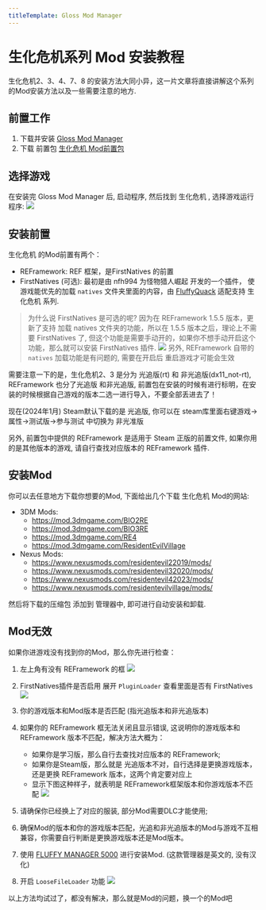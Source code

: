 ```yaml
---
titleTemplate: Gloss Mod Manager
---
```


# 生化危机系列 Mod 安装教程

生化危机2、3、4、7、8 的安装方法大同小异，这一片文章将直接讲解这个系列的Mod安装方法以及一些需要注意的地方. 

## 前置工作

1. 下载并安装 [Gloss Mod Manager](https://mod.3dmgame.com/mod/197445)
2. 下载 前置包 [生化危机 Mod前置包](https://pan.aoe.top/GMM/Requirements)


## 选择游戏

在安装完 Gloss Mod Manager 后, 启动程序, 然后找到 生化危机 , 选择游戏运行程序:
![](https://mod.3dmgame.com/static/upload/mod/202401/MOD65a0d30a79dd8.png@webp)

## 安装前置

生化危机 的Mod前置有两个：
- REFramework: REF 框架，是FirstNatives 的前置
- FirstNatives (可选): 最初是由 nfh994 为怪物猎人崛起 开发的一个插件， 使游戏能优先的加载 `natives` 文件夹里面的内容，由 [FluffyQuack](https://github.com/FluffyQuack/FirstNatives/tree/Fluffy) 适配支持 生化危机 系列.

> 为什么说 FirstNatives 是可选的呢? 因为在 REFramework 1.5.5 版本，更新了支持 加载 natives 文件夹的功能，所以在 1.5.5 版本之后，理论上不需要 FirstNatives 了, 但这个功能是需要手动开的，如果你不想手动开启这个功能，那么就可以安装 FirstNatives 插件.
> ![](https://mod.3dmgame.com/static/upload/mod/202504/MOD68104246c0bf5.png@webp)
> 另外, REFramework 自带的 `natives` 加载功能是有问题的, 需要在开启后 重启游戏才可能会生效

需要注意一下的是，生化危机2、3 是分为 光追版(rt) 和 非光追版(dx11_not-rt), REFramework 也分了光追版 和非光追版, 前置包在安装的时候有进行标明，在安装的时候根据自己游戏的版本二选一进行导入，不要全部丢进去了！

现在(2024年1月) Steam默认下载的是 光追版, 你可以在 steam库里面右键游戏->属性->测试版->参与测试 中切换为 非光准版

另外, 前置包中提供的 REFramework 是适用于 Steam 正版的前置文件, 如果你用的是其他版本的游戏, 请自行查找对应版本的 REFramework 插件. 

## 安装Mod

你可以去任意地方下载你想要的Mod, 下面给出几个下载 生化危机 Mod的网站:

- 3DM Mods: 
  - https://mod.3dmgame.com/BIO2RE
  - https://mod.3dmgame.com/BIO3RE
  - https://mod.3dmgame.com/RE4
  - https://mod.3dmgame.com/ResidentEvilVillage
- Nexus Mods: 
  - https://www.nexusmods.com/residentevil22019/mods/
  - https://www.nexusmods.com/residentevil32020/mods/
  - https://www.nexusmods.com/residentevil42023/mods/
  - https://www.nexusmods.com/residentevilvillage/mods/

然后将下载的压缩包 添加到 管理器中, 即可进行自动安装和卸载.

## Mod无效

如果你进游戏没有找到你的Mod，那么你先进行检查：
1. 左上角有没有 REFramework 的框
   ![](https://mod.3dmgame.com/static/upload/mod/202401/MOD65a0d9e6ae8a5.png@webp)
2. FirstNatives插件是否启用
   展开 `PluginLoader` 查看里面是否有 FirstNatives
   ![](https://mod.3dmgame.com/static/upload/mod/202401/MOD65a0da1a323fa.png@webp)
3. 你的游戏版本和Mod版本是否匹配 (指光追版本和非光追版本)

4. 如果你的 REFramework 框无法关闭且显示错误, 这说明你的游戏版本和 REFramework 版本不匹配，解决方法大概为：
   - 如果你是学习版，那么自行去查找对应版本的 REFramework;
   - 如果你是Steam版，那么就是 光追版本不对，自行选择是更换游戏版本，还是更换 REFramework 版本，这两个肯定要对应上
   - 显示下图这种样子，就表明是 REFramework框架版本和你游戏版本不匹配
     ![](https://mod.3dmgame.com/static/upload/mod/202401/MOD65a0dc41c41c0.png@webp)
5. 请确保你已经换上了对应的服装, 部分Mod需要DLC才能使用;
6. 确保Mod的版本和你的游戏版本匹配，光追和非光追版本的Mod与游戏不互相兼容，你需要自行判断是更换游戏版本还是Mod版本。
7. 使用 [FLUFFY MANAGER 5000](https://fluffyquack.com/tools/modmanager.zip) 进行安装Mod. (这款管理器是英文的, 没有汉化)
8.  开启 `LooseFileLoader` 功能
  ![](https://mod.3dmgame.com/static/upload/mod/202504/MOD68104246c0bf5.png@webp)

以上方法均试过了，都没有解决，那么就是Mod的问题，换一个的Mod吧


